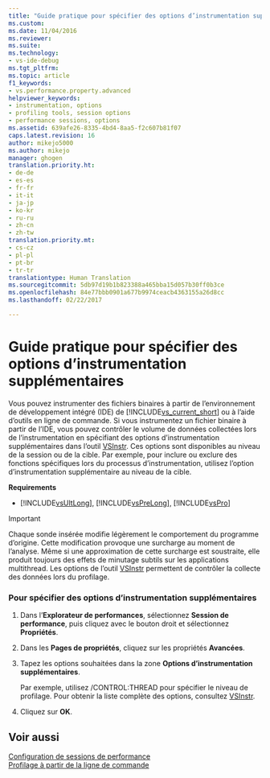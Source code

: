 ```yaml
---
title: "Guide pratique pour spécifier des options d’instrumentation supplémentaires | Microsoft Docs"
ms.custom: 
ms.date: 11/04/2016
ms.reviewer: 
ms.suite: 
ms.technology:
- vs-ide-debug
ms.tgt_pltfrm: 
ms.topic: article
f1_keywords:
- vs.performance.property.advanced
helpviewer_keywords:
- instrumentation, options
- profiling tools, session options
- performance sessions, options
ms.assetid: 639afe26-8335-4bd4-8aa5-f2c607b81f07
caps.latest.revision: 16
author: mikejo5000
ms.author: mikejo
manager: ghogen
translation.priority.ht:
- de-de
- es-es
- fr-fr
- it-it
- ja-jp
- ko-kr
- ru-ru
- zh-cn
- zh-tw
translation.priority.mt:
- cs-cz
- pl-pl
- pt-br
- tr-tr
translationtype: Human Translation
ms.sourcegitcommit: 5db97d19b1b823388a465bba15d057b30ff0b3ce
ms.openlocfilehash: 84e77bbb0901a677b9974ceacb4363155a26d8cc
ms.lasthandoff: 02/22/2017

---
```

# <a name="how-to-specify-additional-instrumentation-options"></a>Guide pratique pour spécifier des options d’instrumentation supplémentaires
Vous pouvez instrumenter des fichiers binaires à partir de l’environnement de développement intégré (IDE) de [!INCLUDE[vs_current_short](../code-quality/includes/vs_current_short_md.md)] ou à l’aide d’outils en ligne de commande. Si vous instrumentez un fichier binaire à partir de l’IDE, vous pouvez contrôler le volume de données collectées lors de l’instrumentation en spécifiant des options d’instrumentation supplémentaires dans l’outil [VSInstr](../profiling/vsinstr.md). Ces options sont disponibles au niveau de la session ou de la cible. Par exemple, pour inclure ou exclure des fonctions spécifiques lors du processus d’instrumentation, utilisez l’option d’instrumentation supplémentaire au niveau de la cible.  
  
 **Requirements**  
  
-   [!INCLUDE[vsUltLong](../code-quality/includes/vsultlong_md.md)], [!INCLUDE[vsPreLong](../code-quality/includes/vsprelong_md.md)], [!INCLUDE[vsPro](../code-quality/includes/vspro_md.md)]  
  
> [!IMPORTANT]
>  Chaque sonde insérée modifie légèrement le comportement du programme d’origine. Cette modification provoque une surcharge au moment de l’analyse. Même si une approximation de cette surcharge est soustraite, elle produit toujours des effets de minutage subtils sur les applications multithread. Les options de l’outil [VSInstr](../profiling/vsinstr.md) permettent de contrôler la collecte des données lors du profilage.  
  
### <a name="to-specify-additional-instrumentation-option"></a>Pour spécifier des options d’instrumentation supplémentaires  
  
1.  Dans l’**Explorateur de performances**, sélectionnez **Session de performance**, puis cliquez avec le bouton droit et sélectionnez **Propriétés**.  
  
2.  Dans les **Pages de propriétés**, cliquez sur les propriétés **Avancées**.  
  
3.  Tapez les options souhaitées dans la zone **Options d’instrumentation supplémentaires**.  
  
     Par exemple, utilisez /CONTROL:THREAD pour spécifier le niveau de profilage. Pour obtenir la liste complète des options, consultez [VSInstr](../profiling/vsinstr.md).  
  
4.  Cliquez sur **OK**.  
  
## <a name="see-also"></a>Voir aussi  
 [Configuration de sessions de performance](../profiling/configuring-performance-sessions.md)   
 [Profilage à partir de la ligne de commande](../profiling/using-the-profiling-tools-from-the-command-line.md)
